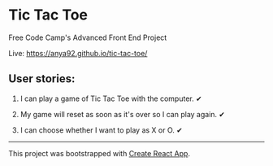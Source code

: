# Tic Tac Toe 

Free Code Camp's Advanced Front End Project

Live: https://anya92.github.io/tic-tac-toe/

## User stories:

1. I can play a game of Tic Tac Toe with the computer. ✔

2. My game will reset as soon as it's over so I can play again. ✔

3. I can choose whether I want to play as X or O. ✔

---
This project was bootstrapped with [Create React App](https://github.com/facebookincubator/create-react-app).
